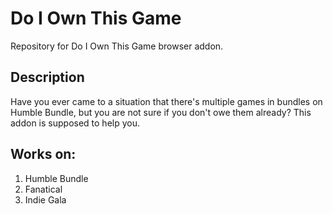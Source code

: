 # Do I Own This Game
Repository for Do I Own This Game browser addon.

## Description
Have you ever came to a situation that there's multiple games in bundles on Humble Bundle, but you are not sure if you don't owe them already? This addon is supposed to help you.

## Works on:
1. Humble Bundle
2. Fanatical
3. Indie Gala

